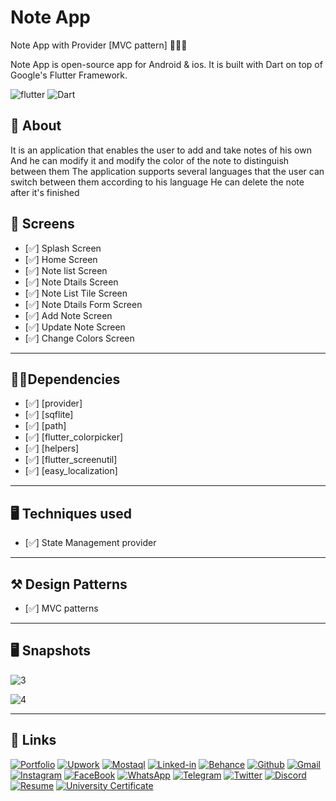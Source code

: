 # Note App
Note App  with Provider [MVC pattern] 👨🏻‍💻

Note App is open-source  app for Android & ios. It is built with Dart on top of Google's Flutter Framework.

![flutter](https://img.shields.io/badge/Flutter-Framework-green?logo=flutter)
![Dart](https://img.shields.io/badge/Dart-Language-blue?logo=dart)


## 🚀 About

It is an application that enables the user to add and take notes of his own
And he can modify it and modify the color of the note to distinguish between them
The application supports several languages that the user can switch between them according to his language
He can delete the note after it's finished



## 📱 Screens

- [✅] Splash Screen
- [✅] Home Screen
- [✅] Note list Screen
- [✅] Note Dtails Screen
- [✅] Note List Tile Screen
- [✅] Note Dtails Form Screen
- [✅] Add Note Screen
- [✅] Update Note Screen
- [✅] Change Colors Screen


--------------------------------
## 🧑‍💻Dependencies

- [✅] [provider]
- [✅] [sqflite]
- [✅] [path]
- [✅] [flutter_colorpicker]
- [✅] [helpers]
- [✅] [flutter_screenutil]
- [✅] [easy_localization]


--------------------------------
## 🖥 Techniques used

- [✅] State Management provider

-------------------------------

## ⚒️ Design Patterns
- [✅] MVC patterns
-------------------------------

## 🖥  Snapshots


![3](https://user-images.githubusercontent.com/49205538/194057462-3cae69f5-f1fe-49d6-b949-84d73f2201e7.png)

![4](https://user-images.githubusercontent.com/49205538/194057473-0e548952-32a8-47a7-b25f-b494b5817a2c.png)


-------------------------------

## 🔗 Links

[![Portfolio](https://img.shields.io/badge/Portfolio-5340ff?style=for-the-badge&logo=Google-chrome&logoColor=white)](https://eng-yousef-aljazzar.netlify.app/)
[![Upwork](https://img.shields.io/badge/Upwork-6FDA44?style=for-the-badge&logo=Upwork&logoColor=white)](https://www.upwork.com/freelancers/~01a7a477862f25736c)
[![Mostaql](https://img.shields.io/badge/Mostaql-%230058CC?style=for-the-badge&logo=Osano&logoColor=white)](https://mostaql.com/u/joseph_n_j)
[![Linked-in](https://img.shields.io/badge/Linked_In-0077B5?style=for-the-badge&logo=LinkedIn&logoColor=white)](https://www.linkedin.com/in/yousef-aljazzar/)
[![Behance](https://img.shields.io/badge/Behance-1769FF?style=for-the-badge&logo=Behance&logoColor=white)](https://www.behance.net/josephaljazzar)
[![Github](https://img.shields.io/badge/GitHub-000000?style=for-the-badge&logo=GitHub&logoColor=white)](https://github.com/yousefaljazzar99)
[![Gmail](https://img.shields.io/badge/Gmail-D14836?style=for-the-badge&logo=Gmail&logoColor=white)](mailto:Yousef.n.aljazzar@gmail.com)
[![Instagram](https://img.shields.io/badge/Instagram-E4405F?style=for-the-badge&logo=instagram&logoColor=white)](https://www.instagram.com/joseph.n.j99/)
[![FaceBook](https://img.shields.io/badge/FACEBOOK-1877F2?style=for-the-badge&logo=facebook&logoColor=white)](https://www.facebook.com/joseph.aljazzar.7)
[![WhatsApp](https://img.shields.io/badge/WHATSAPP-25D366?style=for-the-badge&logo=whatsapp&logoColor=white)](https://wa.me/972595659707)
[![Telegram](https://img.shields.io/badge/TELEGRAM-26A5E4?style=for-the-badge&logo=TELEGRAM&logoColor=white)](https://t.me/YousefAljazzar99)
[![Twitter](https://img.shields.io/badge/TWITTER-1DA1F2?style=for-the-badge&logo=twitter&logoColor=white)](https://twitter.com/Mr_Yousef_99)
[![Discord](https://img.shields.io/badge/DISCORD-5865F2?style=for-the-badge&logo=Discord&logoColor=white)](https://discord.com/invite/GBF5D4QN)
[![Resume](https://img.shields.io/badge/RESUME-8CA1AF?style=for-the-badge&logo=Read%20the%20Docs&logoColor=white)](https://d1fdloi71mui9q.cloudfront.net/a4mQBz7ShehhAwbbGgHf_Resume_Flutter_Yousef.pdf)
[![University Certificate ](https://img.shields.io/badge/University%20certificate-EC1C24?style=for-the-badge&logo=Adobe%20Acrobat%20Reader&logoColor=white)](https://drive.google.com/file/d/1ph4y4YMTwnjqUDkp-wb00g96UJ8W3fDG/view?usp=sharing)



